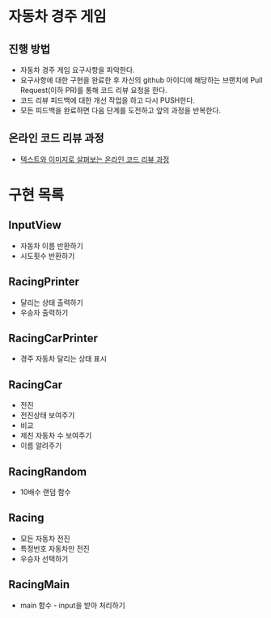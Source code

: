 # 자동차 경주 게임
## 진행 방법
* 자동차 경주 게임 요구사항을 파악한다.
* 요구사항에 대한 구현을 완료한 후 자신의 github 아이디에 해당하는 브랜치에 Pull Request(이하 PR)를 통해 코드 리뷰 요청을 한다.
* 코드 리뷰 피드백에 대한 개선 작업을 하고 다시 PUSH한다.
* 모든 피드백을 완료하면 다음 단계를 도전하고 앞의 과정을 반복한다.

## 온라인 코드 리뷰 과정
* [텍스트와 이미지로 살펴보는 온라인 코드 리뷰 과정](https://github.com/next-step/nextstep-docs/tree/master/codereview)

# 구현 목록
## InputView
* 자동차 이름 반환하기
* 시도횟수 반환하기
## RacingPrinter
* 달리는 상태 출력하기
* 우승자 출력하기
## RacingCarPrinter
* 경주 자동차 달리는 상태 표시
## RacingCar
* 전진
* 전진상태 보여주기
* 비교
* 제친 자동차 수 보여주기
* 이름 알려주기
## RacingRandom
* 10배수 랜덤 함수
## Racing
* 모든 자동차 전진
* 특정번호 자동차만 전진
* 우승자 선택하기
## RacingMain
* main 함수 - input을 받아 처리하기